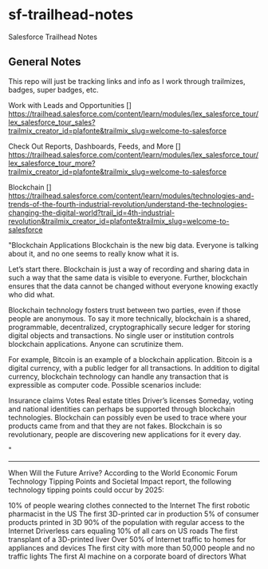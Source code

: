 # sf-trailhead-notes
Salesforce Trailhead Notes


## General Notes
This repo will just be tracking links and info as I work through trailmizes, badges, super badges, etc. 

Work with Leads and Opportunities
 []
 https://trailhead.salesforce.com/content/learn/modules/lex_salesforce_tour/lex_salesforce_tour_sales?trailmix_creator_id=plafonte&trailmix_slug=welcome-to-salesforce

Check Out Reports, Dashboards, Feeds, and More
[]
https://trailhead.salesforce.com/content/learn/modules/lex_salesforce_tour/lex_salesforce_tour_more?trailmix_creator_id=plafonte&trailmix_slug=welcome-to-salesforce



Blockchain 
[]
https://trailhead.salesforce.com/content/learn/modules/technologies-and-trends-of-the-fourth-industrial-revolution/understand-the-technologies-changing-the-digital-world?trail_id=4th-industrial-revolution&trailmix_creator_id=plafonte&trailmix_slug=welcome-to-salesforce

"Blockchain Applications
Blockchain is the new big data. Everyone is talking about it, and no one seems to really know what it is.

Let’s start there. Blockchain is just a way of recording and sharing data in such a way that the same data is visible to everyone. Further, blockchain ensures that the data cannot be changed without everyone knowing exactly who did what.

Blockchain technology fosters trust between two parties, even if those people are anonymous. To say it more technically, blockchain is a shared, programmable, decentralized, cryptographically secure ledger for storing digital objects and transactions. No single user or institution controls blockchain applications. Anyone can scrutinize them.

For example, Bitcoin is an example of a blockchain application. Bitcoin is a digital currency, with a public ledger for all transactions. In addition to digital currency, blockchain technology can handle any transaction that is expressible as computer code. Possible scenarios include:

Insurance claims
Votes
Real estate titles
Driver’s licenses
Someday, voting and national identities can perhaps be supported through blockchain technologies. Blockchain can possibly even be used to trace where your products came from and that they are not fakes. Blockchain is so revolutionary, people are discovering new applications for it every day.

"

-----
When Will the Future Arrive?
According to the World Economic Forum Technology Tipping Points and Societal Impact report, the following technology tipping points could occur by 2025:

10% of people wearing clothes connected to the Internet
The first robotic pharmacist in the US
The first 3D-printed car in production
5% of consumer products printed in 3D
90% of the population with regular access to the Internet
Driverless cars equaling 10% of all cars on US roads
The first transplant of a 3D-printed liver
Over 50% of Internet traffic to homes for appliances and devices
The first city with more than 50,000 people and no traffic lights
The first AI machine on a corporate board of directors
What 